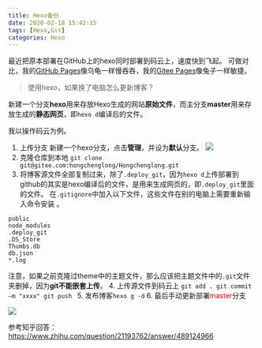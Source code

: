 ```yaml
---
title: Hexo备份
date: 2020-02-18 15:42:15
tags: [Hexo,Git]
categories: Hexo
---
```


最近把原本部署在GitHub上的hexo同时部署到码云上，速度快到飞起。
可做对比，我的[GitHub Pages](https://hongchenglong.github.io)像乌龟一样慢吞吞，我的[Gitee Pages](https://hongchenglong.gitee.io)像兔子一样敏捷。

<meta name="referrer" content="no-referrer"/>
<!-- more -->

> 使用hexo，如果换了电脑怎么更新博客？

新建一个分支**hexo**用来存放Hexo生成的网站**原始文件**，而主分支**master**用来存放生成的**静态网页**，即`hexo d`编译后的文件。

我以操作码云为例。

1. 上传分支
新建一个hexo分支，点击**管理**，并设为**默认**分支。
![](https://img2018.cnblogs.com/blog/1677222/202002/1677222-20200218154619708-1227810824.png)
2. 克隆仓库到本地
`git clone git@gitee.com:hongchenglong/Hongchenglong.git`
3. 将博客源文件全部复制过来，除了`.deploy_git`，因为`hexo d`上传部署到github的其实是hexo编译后的文件，是用来生成网页的，即`.deploy_git`里面的文件。
在`.gitignore`中加入以下文件，这些文件在别的电脑上需要重新输入命令安装 。
```
public
node_modules
.deploy_git
.DS_Store
Thumbs.db
db.json
*.log
```
注意，如果之前克隆过theme中的主题文件，那么应该把主题文件中的`.git`文件夹删掉，因为**git不能嵌套上传**。
4. 上传源文件到码云上
    ```
    git add .
    git commit –m "xxxx"
    git push 
    ```
5. 发布博客`hexo g -d`
6. 最后手动更新部署<span style="color:red">master</span>分支

![](https://img2018.cnblogs.com/blog/1677222/202002/1677222-20200218161451693-906408523.png)





参考知乎回答：https://www.zhihu.com/question/21193762/answer/489124966
